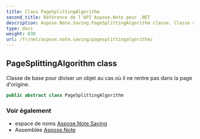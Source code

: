 ```yaml
---
title: Class PageSplittingAlgorithm
second_title: Référence de l'API Aspose.Note pour .NET
description: Aspose.Note.Saving.PageSplittingAlgorithm classe. Classe de base pour diviser un objet au cas où il ne rentre pas dans la page dorigine.
type: docs
weight: 830
url: /fr/net/aspose.note.saving/pagesplittingalgorithm/
---
```

## PageSplittingAlgorithm class

Classe de base pour diviser un objet au cas où il ne rentre pas dans la page d'origine.

```csharp
public abstract class PageSplittingAlgorithm
```

### Voir également

* espace de noms [Aspose.Note.Saving](../../aspose.note.saving/)
* Assemblée [Aspose.Note](../../)


